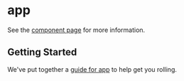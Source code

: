 app
================

See the [component page](http://azd325.github.io/app-item) for more information.

## Getting Started

We've put together a [guide for app](http://www.polymer-project.org/docs/start/reusableelements.html) to help get you rolling.
